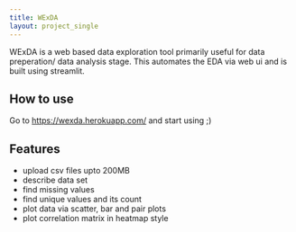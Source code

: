 ```yaml
---
title: WExDA
layout: project_single
---
```


WExDA is a web based data exploration tool primarily useful for data preperation/ data analysis stage. This automates the EDA via web ui and is built using streamlit.

## How to use

Go to https://wexda.herokuapp.com/ and start using ;)

## Features

- upload csv files upto 200MB
- describe data set
- find missing values
- find unique values and its count
- plot data via scatter, bar and pair plots
- plot correlation matrix in heatmap style
